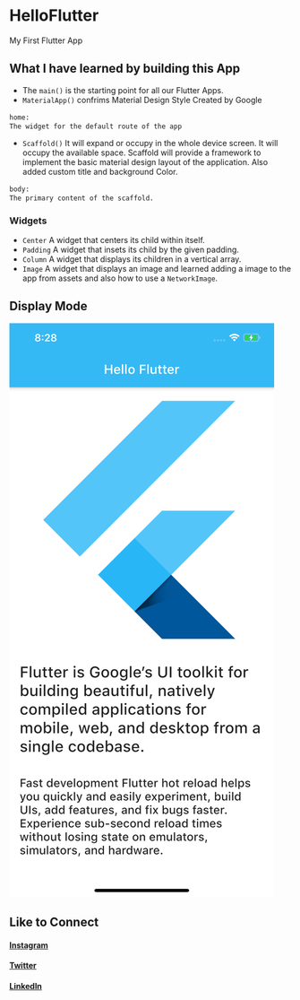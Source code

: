 # HelloFlutter

My First Flutter App

## What I have learned by building this App

- The ```main()``` is the starting point for all our Flutter Apps.
- ```MaterialApp()``` confrims Material Design Style Created by Google 
```
home:
The widget for the default route of the app
```
- ```Scaffold()``` It will expand or occupy in the whole device screen. It will occupy the available space. Scaffold will provide a framework to implement the basic material design layout of the application. Also added custom title and background Color.
 ```
 body: 
 The primary content of the scaffold.
 ```
  ### Widgets
  
- ```Center``` A widget that centers its child within itself.
- ```Padding``` A widget that insets its child by the given padding.
- ```Column``` A widget that displays its children in a vertical array.
- ```Image``` A widget that displays an image and learned adding a image to the app from assets and also how to use a ```NetworkImage```.

## Display Mode 

![](images/Screenshot.png)

## Like to Connect

#### [Instagram](https://www.instagram.com/irangareddy/)
#### [Twitter](https://twitter.com/irangareddy)
#### [LinkedIn](https://www.linkedin.com/feed/)
